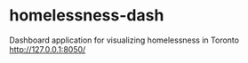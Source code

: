 # homelessness-dash
Dashboard application for visualizing homelessness in Toronto  http://127.0.0.1:8050/
